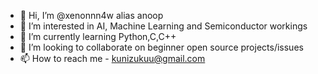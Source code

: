 - 👋 Hi, I’m @xenonnn4w alias anoop
- 👀 I’m interested in AI, Machine Learning  and Semiconductor workings 
- 🌱 I’m currently learning Python,C,C++
- 💞️ I’m looking to collaborate on beginner open source projects/issues
- 📫 How to reach me - kunizukuu@gmail.com

<!---
xenonnn4w/xenonnn4w is a ✨ special ✨ repository because its `README.md` (this file) appears on your GitHub profile.
You can click the Preview link to take a look at your changes.
--->
